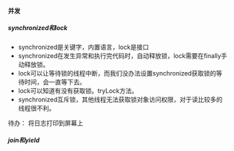 #### 并发
##### synchronized和lock
- synchronized是关键字，内置语言，lock是接口
- synchronized在发生异常和执行完代码时，自动释放锁，lock需要在finally手动释放锁。
- lock可以让等待锁的线程中断，而我们没办法设置synchronized获取锁的等待时间，会一直等下去。
- lock可以知道有没有获取锁。tryLock方法。
- synchronized互斥锁，其他线程无法获取锁对象访问权限，对于读比较多的线程很不利。

待办： 将日志打印到屏幕上

##### join和yield
